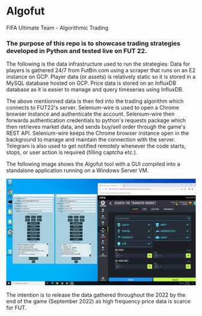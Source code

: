 # Algofut
FIFA Ultimate Team - Algorithmic Trading



### The purpose of this repo is to showcase trading strategies developed in Python and tested live on FUT 22.

The following is the data infrastructure used to run the strategies:
  Data for players is gathered 24/7 from FutBin.com using a scraper that runs on an E2 instance on GCP.
  Player data (or assets) is relatively static so it is stored in a MySQL database hosted on GCP.
  Price data is stored on an InfluxDB database as it is easier to manage and query timeseries using InfluxDB.

The above mentionned data is then fed into the trading algorithm which connects to FUT22's server.
  Selenium-wire is used to open a Chrome browser instance and authenticate the account.
  Selenium-wire then forwards authentication credentials to python's requests package which then retrieves market data, and sends buy/sell order through the game's REST    API. Selenium-wire keeps the Chrome browser instance open in the background to manage and maintain the connection with the server.
  Telegram is also used to get notified remotely whenever the code starts, stops, or user action is required (filling captcha etc.).
  

The following image shows the Algofut tool with a GUI compiled into a standalone application running on a Windows Server VM.

![SCREEN_1](screen_algo1.PNG)



The intention is to release the data gathered throughout the 2022 by the end of the game (September 2022) as high frequency price data is scarce for FUT. 
